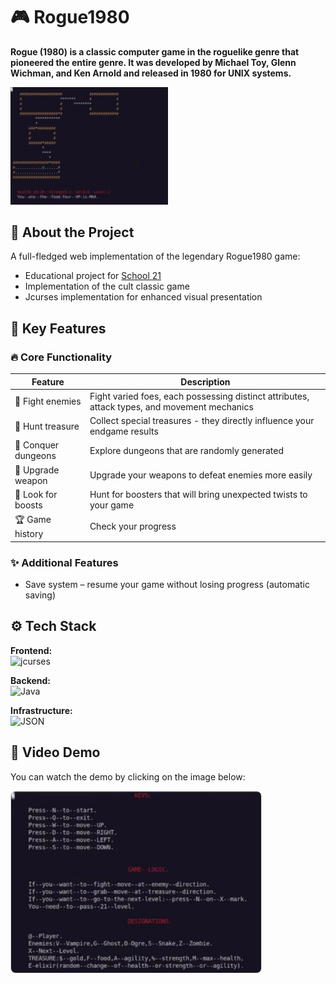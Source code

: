 # 🎮 Rogue1980

**Rogue (1980) is a classic computer game in the roguelike genre that pioneered the entire genre. It was developed by Michael Toy, Glenn Wichman, and Ken Arnold and released in 1980 for UNIX systems.**  

<img src="img/game.jpg" alt="Rogue1980 game" style="width:50%; max-width:400px;"> 

## 🌟 About the Project  

A full-fledged web implementation of the legendary Rogue1980 game:  
- Educational project for [School 21](https://21-school.ru/)  
- Implementation of the cult classic game  
- Jcurses implementation for enhanced visual presentation

## 🚀 Key Features  

### 🔥 Core Functionality  
| Feature | Description |  
|---------|------------|  
| 👾 Fight enemies | Fight varied foes, each possessing distinct attributes, attack types, and movement mechanics |  
| 💎 Hunt treasure | Collect special treasures - they directly influence your endgame results |  
| 🏃 Conquer dungeons | Explore dungeons that are randomly generated |  
| 🔨 Upgrade weapon | Upgrade your weapons to defeat enemies more easily |
| 🍺 Look for boosts | Hunt for boosters that will bring unexpected twists to your game |
| 🏆 Game history | Check your progress |  

### ✨ Additional Features  
- Save system – resume your game without losing progress (automatic saving) 

## ⚙️ Tech Stack  

**Frontend:**  
![jcurses](https://img.shields.io/badge/jcurses-4A6B8A?style=flat&logo=java&logoColor=white)

**Backend:**  
![Java](https://img.shields.io/badge/Java-ED8B00?style=flat&logo=openjdk&logoColor=white)
 
**Infrastructure:**  
 ![JSON](https://img.shields.io/badge/JSON-000000?style=flat&logo=json&logoColor=white)

## 🎥 Video Demo  

You can watch the demo by clicking on the image below:  

<a href="https://youtu.be/Fzwm2H-8l5U" target="_blank">
  <img src="img/home.jpg" alt="Demo Video" style="width:400px; max-width:100%; border:1px solid #ddd; border-radius:8px;">
</a>
